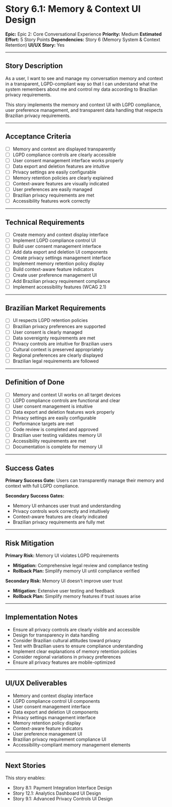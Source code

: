 # Story 6.1: Memory & Context UI Design

**Epic:** Epic 2: Core Conversational Experience
**Priority:** Medium
**Estimated Effort:** 5 Story Points
**Dependencies:** Story 6 (Memory System & Context Retention)
**UI/UX Story:** Yes

---

## Story Description

As a user, I want to see and manage my conversation memory and context in a transparent, LGPD-compliant way so that I can understand what the system remembers about me and control my data according to Brazilian privacy requirements.

This story implements the memory and context UI with LGPD compliance, user preference management, and transparent data handling that respects Brazilian privacy requirements.

---

## Acceptance Criteria

- [ ] Memory and context are displayed transparently
- [ ] LGPD compliance controls are clearly accessible
- [ ] User consent management interface works properly
- [ ] Data export and deletion features are intuitive
- [ ] Privacy settings are easily configurable
- [ ] Memory retention policies are clearly explained
- [ ] Context-aware features are visually indicated
- [ ] User preferences are easily managed
- [ ] Brazilian privacy requirements are met
- [ ] Accessibility features work correctly

---

## Technical Requirements

- [ ] Create memory and context display interface
- [ ] Implement LGPD compliance control UI
- [ ] Build user consent management interface
- [ ] Add data export and deletion UI components
- [ ] Create privacy settings management interface
- [ ] Implement memory retention policy display
- [ ] Build context-aware feature indicators
- [ ] Create user preference management UI
- [ ] Add Brazilian privacy requirement compliance
- [ ] Implement accessibility features (WCAG 2.1)

---

## Brazilian Market Requirements

- [ ] UI respects LGPD retention policies
- [ ] Brazilian privacy preferences are supported
- [ ] User consent is clearly managed
- [ ] Data sovereignty requirements are met
- [ ] Privacy controls are intuitive for Brazilian users
- [ ] Cultural context is preserved appropriately
- [ ] Regional preferences are clearly displayed
- [ ] Brazilian legal requirements are followed

---

## Definition of Done

- [ ] Memory and context UI works on all target devices
- [ ] LGPD compliance controls are functional and clear
- [ ] User consent management is intuitive
- [ ] Data export and deletion features work properly
- [ ] Privacy settings are easily configurable
- [ ] Performance targets are met
- [ ] Code review is completed and approved
- [ ] Brazilian user testing validates memory UI
- [ ] Accessibility requirements are met
- [ ] Documentation is complete for memory UI

---

## Success Gates

**Primary Success Gate:** Users can transparently manage their memory and context with full LGPD compliance.

**Secondary Success Gates:**
- Memory UI enhances user trust and understanding
- Privacy controls work correctly and intuitively
- Context-aware features are clearly indicated
- Brazilian privacy requirements are fully met

---

## Risk Mitigation

**Primary Risk:** Memory UI violates LGPD requirements
- **Mitigation:** Comprehensive legal review and compliance testing
- **Rollback Plan:** Simplify memory UI until compliance verified

**Secondary Risk:** Memory UI doesn't improve user trust
- **Mitigation:** Extensive user testing and feedback
- **Rollback Plan:** Simplify memory features if trust issues arise

---

## Implementation Notes

- Ensure all privacy controls are clearly visible and accessible
- Design for transparency in data handling
- Consider Brazilian cultural attitudes toward privacy
- Test with Brazilian users to ensure compliance understanding
- Implement clear explanations of memory retention policies
- Consider regional variations in privacy preferences
- Ensure all privacy features are mobile-optimized

---

## UI/UX Deliverables

- Memory and context display interface
- LGPD compliance control UI components
- User consent management interface
- Data export and deletion UI components
- Privacy settings management interface
- Memory retention policy display
- Context-aware feature indicators
- User preference management UI
- Brazilian privacy requirement compliance UI
- Accessibility-compliant memory management elements

---

## Next Stories

This story enables:
- Story 8.1: Payment Integration Interface Design
- Story 12.1: Analytics Dashboard UI Design
- Story 9.1: Advanced Privacy Controls UI Design 